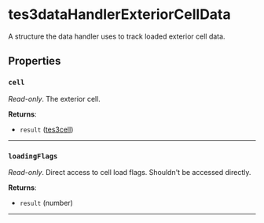# tes3dataHandlerExteriorCellData

A structure the data handler uses to track loaded exterior cell data.

## Properties

### `cell`

*Read-only*. The exterior cell.

**Returns**:

* `result` ([tes3cell](../../types/tes3cell))

***

### `loadingFlags`

*Read-only*. Direct access to cell load flags. Shouldn't be accessed directly.

**Returns**:

* `result` (number)

***

